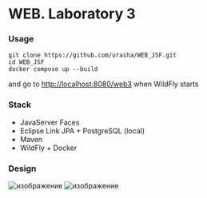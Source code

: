 # WEB. Laboratory 3

### Usage
```
git clone https://github.com/urasha/WEB_JSF.git
cd WEB_JSF
docker compose up --build
```
and go to [http://localhost:8080/web3](http://localhost:8080/web3/) when WildFly starts

### Stack
- JavaServer Faces
- Eclipse Link JPA + PostgreSQL (local)
- Maven
- WildFly + Docker
     
### Design
![изображение](https://github.com/user-attachments/assets/6047359e-12fd-4cb6-b1b0-1c9289013f4c)
![изображение](https://github.com/user-attachments/assets/75a7f2a9-5f01-412f-9444-713666424ace)
